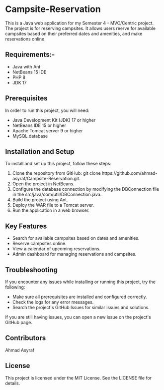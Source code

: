# Campsite-Reservation
This is a Java web application for my Semester 4 - MVC/Centric project. The project is for reserving campsites. It allows users reerve for available campsites based on their preferred dates and amenities, and make reservations online.

<h2>Requirements:-</h2>
<ul>
  <li> Java with Ant </li>
  <li> NetBeans 15 IDE </li>
  <li> PHP 8 </li>
  <li> JDK 17 </li>
</ul>

<h2>Prerequisites</h2>
In order to run this project, you will need:

<ul>
  <li> Java Development Kit (JDK) 17 or higher </li>
  <li> NetBeans IDE 15 or higher </li>
  <li> Apache Tomcat server 9 or higher </li>
  <li> MySQL database </li>
</ul>

<h2>Installation and Setup</h2>
To install and set up this project, follow these steps:

<ol>
  <li> Clone the repository from GitHub: git clone https://github.com/ahmad-asyraf/Campsite-Reservation.git. </li>
  <li> Open the project in NetBeans. </li>
  <li> Configure the database connection by modifying the DBConnection file in the src/java/com/util/DBConnection.java. </li>
  <li> Build the project using Ant. </li>
  <li> Deploy the WAR file to a Tomcat server. </li>
  <li> Run the application in a web browser. </li>
</ol>

<h2>Key Features</h2>
<ul>
  <li> Search for available campsites based on dates and amenities. </li>
  <li> Reserve campsites online. </li>
  <li> View a calendar of upcoming reservations. </li>
  <li> Admin dashboard for managing reservations and campsites. </li>
</ul>

<h2>Troubleshooting</h2>
If you encounter any issues while installing or running this project, try the following:

<ul>
  <li> Make sure all prerequisites are installed and configured correctly. </li>
  <li> Check the logs for any error messages. </li>
  <li> Search the project's GitHub Issues for similar issues and solutions. </li>
</ul>

If you are still having issues, you can open a new issue on the project's GitHub page.

<h2>Contributors</h2>
Ahmad Asyraf

<h2>License</h2>
This project is licensed under the MIT License. See the LICENSE file for details.
